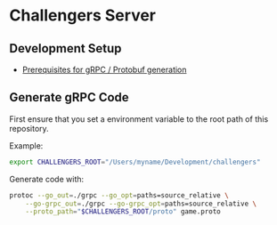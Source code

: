 # Challengers Server

## Development Setup

- [Prerequisites for gRPC / Protobuf generation](https://grpc.io/docs/languages/go/quickstart/#prerequisites)

## Generate gRPC Code

First ensure that you set a environment variable to the root path of this repository.

Example:

```bash
export CHALLENGERS_ROOT="/Users/myname/Development/challengers"
```

Generate code with:

```bash
protoc --go_out=./grpc --go_opt=paths=source_relative \
    --go-grpc_out=./grpc --go-grpc_opt=paths=source_relative \
    --proto_path="$CHALLENGERS_ROOT/proto" game.proto
```
